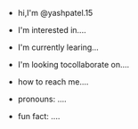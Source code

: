 - hi,I'm @yashpatel.15
- I'm interested in....
- I'm currently learing...
- I'm looking tocollaborate on....
- how to reach me....
- pronouns: ....
- fun fact: ....

  <!---
  yash.15/yash.15 is aspecial repostory its 'README.md (this file) appears on your Github profile.
  You can click the previwe link to take a look at your changes.
  ---> 
